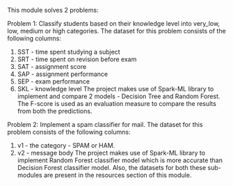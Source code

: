 This module solves 2 problems:

Problem 1: Classify students based on their knowledge level into very_low, low, medium or high categories.
The dataset for this problem consists of the following columns:
1. SST - time spent studying a subject
2. SRT - time spent on revision before exam
3. SAT - assignment score
4. SAP - assignment performance
5. SEP - exam performance
6. SKL - knowledge level
The project makes use of Spark-ML library to implement and compare 2 models - Decision Tree and Random Forest.
The F-score is used as an evaluation measure to compare the results from both the predictions.

Problem 2: Implement a spam classifier for mail.
The dataset for this problem consists of the following columns:
1. v1 - the category - SPAM or HAM.
2. v2 - message body
The project makes use of Spark-ML library to implement Random Forest classifier model which is more accurate
than Decision Forest classifier model.
Also, the datasets for both these sub-modules are present in the resources section of this module.